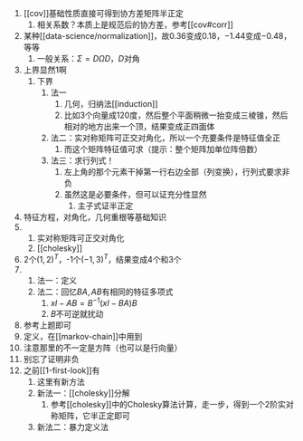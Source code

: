 1. [[cov]]基础性质直接可得到协方差矩阵半正定
   1. 相关系数？本质上是规范后的协方差，参考[[cov#corr]]
2. 某种[[data-science/normalization]]，故$0.36$变成$0.18$，$-1.44$变成$-0.48$，等等
   1. 一般关系：$\Sigma = D\Omega D$，$D$对角
3. 上界显然1啊
   1. 下界
      1. 法一
         1. 几何，归纳法[[induction]]
         2. 比如3个向量成120度，然后整个平面稍微一抬变成三棱锥，然后相对的地方出来一个顶，结果变成正四面体
      2. 法二：实对称矩阵可正交对角化，所以一个充要条件是特征值全正
         1. 而这个矩阵特征值可求（提示：整个矩阵加单位阵倍数）
      3. 法三：求行列式！
         1. 左上角的那个元素干掉第一行右边全部（列变换），行列式要求非负
         2. 虽然这是必要条件，但可以证充分性显然
            1. 主子式证半正定
4. 特征方程，对角化，几何重根等基础知识
5. 
   1. 实对称矩阵可正交对角化
   2. [[cholesky]]
6. 2个$(1,2)^T$，-1个$(-1,3)^T$，结果变成$4$个和$3$个
7. 
   1. 法一：定义
   2. 法二：回忆$BA,AB$有相同的特征多项式
      1. $xI-AB = B^{-1} (xI-BA)B$
      2. $B$不可逆就扰动
8. 参考上题即可
9.  定义，在[[markov-chain]]中用到
   1.  注意那里的不一定是方阵（也可以是行向量）
   2.  别忘了证明非负
10. 之前[[1-first-look]]有
    1.  这里有新方法
    2.  新法一：[[cholesky]]分解
        1.  参考[[cholesky]]中的Cholesky算法计算，走一步，得到一个2阶实对称矩阵，它半正定即可
    3.  新法二：暴力定义法
